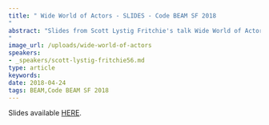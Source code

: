 ```yaml
---
title: " Wide World of Actors - SLIDES - Code BEAM SF 2018
"
abstract: "Slides from Scott Lystig Fritchie's talk Wide World of Actors: comparing the Pony language to Erlang - Code BEAM SF 2018
"
image_url: /uploads/wide-world-of-actors
speakers:
- _speakers/scott-lystig-fritchie56.md
type: article
keywords: 
date: 2018-04-24
tags: BEAM,Code BEAM SF 2018
---
```


Slides available <a href="/uploads/media/default/0001/01/e1b4fb608300b6ec48e0fe06e97838d0c0c0d1ed.pdf" target="_blank">HERE</a>.
